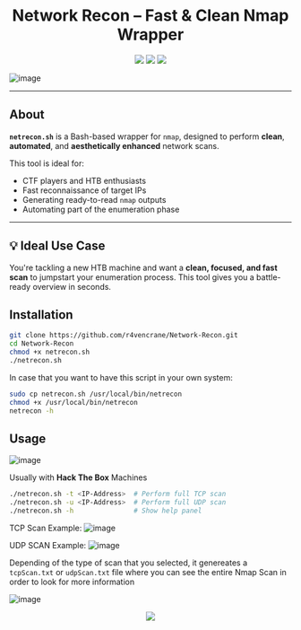 
<h1 align="center">
 Network Recon – Fast & Clean Nmap Wrapper
</h1>


<p align="center">
 <img src="https://img.shields.io/static/v1?style=for-the-badge&label=SHELL&message=Script&labelColor=0a0f0a&colorB=77ff00&logo=gnubash&logoColor=77ff00"/> 
 <img src="https://img.shields.io/static/v1?style=for-the-badge&label=HTB&message=OPTIMIZED&labelColor=0a0f0a&colorB=77ff00"/>
 <img src="https://img.shields.io/static/v1?style=for-the-badge&label=TOOL&message=RED%20TEAM&labelColor=0a0f0a&colorB=77ff00&logo=skyliner&logoColor=77ff00"/>
</p>


![image](https://github.com/user-attachments/assets/baf61c78-9a0d-4269-b2d6-65e7c960e614)




---
##  About

**`netrecon.sh`** is a Bash-based wrapper for `nmap`, designed to perform **clean**, **automated**, and **aesthetically enhanced** network scans.

This tool is ideal for:
-  CTF players and HTB enthusiasts
-  Fast reconnaissance of target IPs
-  Generating ready-to-read `nmap` outputs
-  Automating part of the enumeration phase

---

## 💡 Ideal Use Case

You're tackling a new HTB machine and want a **clean, focused, and fast scan** to jumpstart your enumeration process. This tool gives you a battle-ready overview in seconds.


## Installation

```bash
git clone https://github.com/r4vencrane/Network-Recon.git
cd Network-Recon
chmod +x netrecon.sh
./netrecon.sh
```

In case that you want to have this script in your own system:
```bash
sudo cp netrecon.sh /usr/local/bin/netrecon
chmod +x /usr/local/bin/netrecon
netrecon -h
```

## Usage 

![image](https://github.com/user-attachments/assets/7093ae53-762a-41c3-931f-b858af35e5a2)



Usually with **Hack The Box** Machines

```bash
./netrecon.sh -t <IP-Address>  # Perform full TCP scan
./netrecon.sh -u <IP-Address>  # Perform full UDP scan
./netrecon.sh -h               # Show help panel
```

TCP Scan Example:
![image](https://github.com/user-attachments/assets/5d8407ee-22dc-48f3-934b-6e3467f1d8bf)

UDP SCAN Example:
![image](https://github.com/user-attachments/assets/bab3873c-5df8-40f5-8ee7-1e29c241eee3)

Depending of the type of scan that you selected, it genereates a `tcpScan.txt` or `udpScan.txt` file where you can see the entire Nmap Scan in order to look for more information

![image](https://github.com/user-attachments/assets/57d63086-5f54-40ad-96cb-4c136bacb59a)


<p align="center">
  <a href="https://github.com/r4vencrane/Network-Recon/blob/main/LICENSE">
    <img src="https://img.shields.io/static/v1?style=for-the-badge&label=LICENSE&message=MIT&labelColor=0a0f0a&colorB=77ff00"/>
  </a>
</p>





